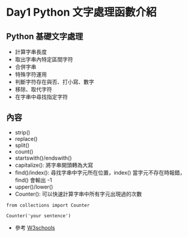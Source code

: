 # Day1 Python 文字處理函數介紹
## Python 基礎文字處理

* 計算字串長度 
* 取出字串內特定區間字符
* 合併字串
* 特殊字符運用
* 判斷字符存在與否、打小寫、數字
* 移除、取代字符
* 在字串中尋找指定字符

## 內容
* strip()
* replace()
* split()
* count()
* startswith()/endswith()
* capitalize(): 將字串開頭轉為大寫
* find()/index(): 尋找字串中字元所在位置，index() 當字元不存在時報錯，find() 會輸出 -1
* upper()/lower()
* Counter(): 可以快速計算字串中所有字元出現過的次數
```python=
from collections import Counter

Counter('your sentence')
```
* 參考 [W3schools](https://www.w3schools.com/python/python_strings.asp)
